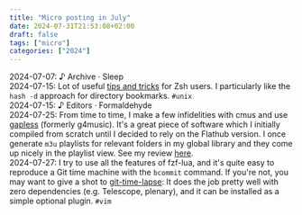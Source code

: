 ```yaml
---
title: "Micro posting in July"
date: 2024-07-31T21:53:08+02:00
draft: false
tags: ["micro"]
categories: ["2024"]
---
```


<a href="#" style="text-decoration: none;">2024-07-07</a>: ♪ Archive · Sleep<br>
<a href="#" style="text-decoration: none;">2024-07-15</a>: Lot of useful [tips and tricks](https://www.arp242.net/zshrc.html) for Zsh users. I particularly like the `hash -d` approach for directory bookmarks. `#unix`<br>
<a href="#" style="text-decoration: none;">2024-07-15</a>: ♪ Editors · Formaldehyde<br>
<a href="#" style="text-decoration: none;">2024-07-25</a>: From time to time, I make a few infidelities with cmus and use [gapless](https://github.com/neithern/g4music) (formerly g4music). It's a great piece of software which I initially compiled from scratch until I decided to rely on the Flathub version. I once generate `m3u` playlists for relevant folders in my global library and they come up nicely in the playlist view. See my review [here](/posts/g4music).<br>
<a href="#" style="text-decoration: none;">2024-07-27</a>: I try to use all the features of fzf-lua, and it's quite easy to reproduce a Git time machine with the `bcommit` command. If you're not, you may want to give a shot to [git-time-lapse](https://github.com/junkblocker/git-time-lapse): It does the job pretty well with zero dependencies (e.g. Telescope, plenary), and it can be installed as a simple optional plugin. `#vim`<br>
